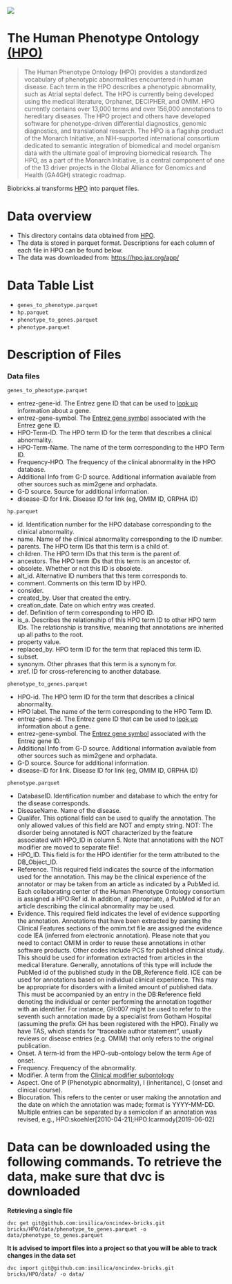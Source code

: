 <a href="https://github.com/biobricks-ai/HPO/actions"><img src="https://github.com/biobricks-ai/HPO/actions/workflows/bricktools-check.yaml/badge.svg?branch=master"/></a>

# The Human Phenotype Ontology [(HPO)](https://hpo.jax.org/app/) 
> The Human Phenotype Ontology (HPO) provides a standardized vocabulary of phenotypic abnormalities encountered in human disease. Each term in the HPO describes a phenotypic abnormality, such as Atrial septal defect. The HPO is currently being developed using the medical literature, Orphanet, DECIPHER, and OMIM. HPO currently contains over 13,000 terms and over 156,000 annotations to hereditary diseases. The HPO project and others have developed software for phenotype-driven differential diagnostics, genomic diagnostics, and translational research. The HPO is a flagship product of the Monarch Initiative, an NIH-supported international consortium dedicated to semantic integration of biomedical and model organism data with the ultimate goal of improving biomedical research. The HPO, as a part of the Monarch Initiative, is a central component of one of the 13 driver projects in the Global Alliance for Genomics and Health (GA4GH) strategic roadmap.

Biobricks.ai transforms [HPO](https://hpo.jax.org/app/) into parquet files. 

# Data overview 
- This directory contains data obtained from [HPO](https://hpo.jax.org/app/).  
- The data is stored in parquet format. Descriptions for each column of each file in HPO can be found below.
- The data was downloaded from: https://hpo.jax.org/app/

# Data Table List 
- `genes_to_phenotype.parquet`
- `hp.parquet`
- `phenotype_to_genes.parquet`
- `phenotype.parquet`

# Description of Files 

### Data files

`genes_to_phenotype.parquet`
- entrez-gene-id. The Entrez gene ID that can be used to [look up](https://www.ncbi.nlm.nih.gov/gene) information about a gene.
- entrez-gene-symbol. The [Entrez gene symbol](https://www.ncbi.nlm.nih.gov/gene) associated with the Entrez gene ID.
- HPO-Term-ID. The HPO term ID for the term that describes a clinical abnormality.
- HPO-Term-Name. The name of the term corresponding to the HPO Term ID.
- Frequency-HPO. The frequency of the clinical abnormality in the HPO database.
- Additional Info from G-D source. Additional information available from other sources such as mim2gene and orphadata.
- G-D source. Source for additional information.
- disease-ID for link. Disease ID for link (eg, OMIM ID, ORPHA ID)

`hp.parquet`
- id. Identification number for the HPO database corresponding to the clinical abnormality.
- name. Name of the clinical abnormality corresponding to the ID number.
- parents. The HPO term IDs that this term is a child of.
- children. The HPO term IDs that this term is the parent of.
- ancestors. The HPO term IDs that this term is an ancestor of.
- obsolete. Whether or not this ID is obsolete.
- alt_id. Alternative ID numbers that this term corresponds to.
- comment. Comments on this term ID by HPO.
- consider.
- created_by. User that created the entry.
- creation_date. Date on which entry was created.
- def. Definition of term corresponding to HPO ID.
- is_a. Describes the relationship of this HPO term ID to other HPO term IDs. The relationship is transitive, meaning that annotations are inherited up all paths to the root.
- property value.
- replaced_by. HPO term ID for the term that replaced this term ID.
- subset. 
- synonym. Other phrases that this term is a synonym for. 
- xref. ID for cross-referencing to another database. 

`phenotype_to_genes.parquet`
- HPO-id. The HPO term ID for the term that describes a clinical abnormality.
- HPO label. The name of the term corresponding to the HPO Term ID.
- entrez-gene-id. The Entrez gene ID that can be used to [look up](https://www.ncbi.nlm.nih.gov/gene) information about a gene.
- entrez-gene-symbol. The [Entrez gene symbol](https://www.ncbi.nlm.nih.gov/gene) associated with the Entrez gene ID.
- Additional Info from G-D source. Additional information available from other sources such as mim2gene and orphadata.
- G-D source. Source for additional information.
- disease-ID for link. Disease ID for link (eg, OMIM ID, ORPHA ID)

`phenotype.parquet`
- DatabaseID. Identification number and database to which the entry for the disease corresponds.
- DiseaseName. Name of the disease.
- Qualifer. This optional field can be used to qualify the annotation. The only allowed values of this field are NOT and empty string. NOT: The disorder being annotated is NOT characterized by the feature associated with HPO_ID in column 5. Note that annotations with the NOT modifier are moved to separate file!
- HPO_ID. This field is for the HPO identifier for the term attributed to the DB_Object_ID.
- Reference. This required field indicates the source of the information used for the annotation. This may be the clinical experience of the annotator or may be taken from an article as indicated by a PubMed id. Each collaborating center of the Human Phenotype Ontology consortium is assigned a HPO:Ref id. In addition, if appropriate, a PubMed id for an article describing the clinical abnormality may be used.
- Evidence. This required field indicates the level of evidence supporting the annotation. Annotations that have been extracted by parsing the Clinical Features sections of the omim.txt file are assigned the evidence code IEA (inferred from electronic annotation). Please note that you need to contact OMIM in order to reuse these annotations in other software products. Other codes include PCS for published clinical study. This should be used for information extracted from articles in the medical literature. Generally, annotations of this type will include the PubMed id of the published study in the DB_Reference field. ICE can be used for annotations based on individual clinical experience. This may be appropriate for disorders with a limited amount of published data. This must be accompanied by an entry in the DB:Reference field denoting the individual or center performing the annotation together with an identifier. For instance, GH:007 might be used to refer to the seventh such annotation made by a specialist from Gotham Hospital (assuming the prefix GH has been registered with the HPO). Finally we have TAS, which stands for “traceable author statement”, usually reviews or disease entries (e.g. OMIM) that only refers to the original publication.
- Onset. A term-id from the HPO-sub-ontology below the term Age of onset.
- Frequency. Frequency of the abnormality.
- Modifier. A term from the [Clinical modifier subontology](https://hpo.jax.org/app/browse/term/HP:0012823)
- Aspect. One of P (Phenotypic abnormality), I (inheritance), C (onset and clinical course).
- Biocuration. This refers to the center or user making the annotation and the date on which the annotation was made; format is YYYY-MM-DD. Multiple entries can be separated by a semicolon if an annotation was revised, e.g., HPO:skoehler[2010-04-21];HPO:lcarmody[2019-06-02]

# Data can be downloaded using the following commands. To retrieve the data, make sure that dvc is downloaded

**Retrieving a single file**
```
dvc get git@github.com:insilica/oncindex-bricks.git bricks/HPO/data/phenotype_to_genes.parquet -o data/phenotype_to_genes.parquet
```
**It is advised to import files into a project so that you will be able to track changes in the data set**
```
dvc import git@github.com:insilica/oncindex-bricks.git bricks/HPO/data/ -o data/
```

